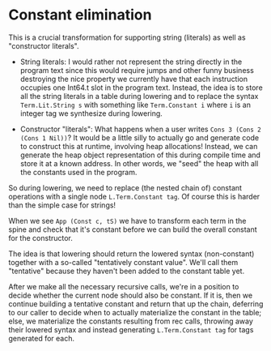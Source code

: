 # Constant elimination

This is a crucial transformation for supporting string (literals) as well as "constructor
literals".

- String literals:
    I would rather not represent the string directly in the program text since this would require
    jumps and other funny business destroying the nice property we currently have that each
    instruction occupies one Int64.t slot in the program text.
    Instead, the idea is to store all the string literals in a table during lowering and to replace
    the syntax `Term.Lit.String s` with something like `Term.Constant i` where `i` is an integer
    tag we synthesize during lowering.

- Constructor "literals":
    What happens when a user writes `Cons 3 (Cons 2 (Cons 1 Nil))`? It would be a little silly to
    actually go and generate code to construct this at runtime, involving heap allocations!
    Instead, we can generate the heap object representation of this during compile time and store
    it at a known address. In other words, we "seed" the heap with all the constants used in the
    program.

So during lowering, we need to replace (the nested chain of) constant operations with a single node
`L.Term.Constant tag`. Of course this is harder than the simple case for strings!

When we see `App (Const c, tS)` we have to transform each term in the spine and check that it's
constant before we can build the overall constant for the constructor.

The idea is that lowering should return the lowered syntax (non-constant) together with a so-called
"tentatively constant value". We'll call them "tentative" because they haven't been added to the
constant table yet.

After we make all the necessary recursive calls, we're in a position to decide whether the current
node should also be constant. If it is, then we continue building a tentative constant and return
that up the chain, deferring to our caller to decide when to actually materialize the constant in
the table; else, we materialize the constants resulting from rec calls, throwing away their lowered
syntax and instead generating `L.Term.Constant tag` for tags generated for each.
